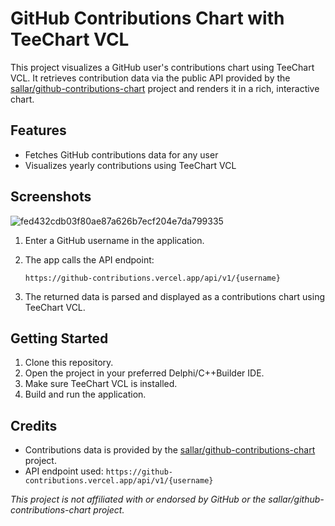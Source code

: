 # GitHub Contributions Chart with TeeChart VCL

This project visualizes a GitHub user's contributions chart using TeeChart VCL. It retrieves contribution data via the public API provided by the [sallar/github-contributions-chart](https://github.com/sallar/github-contributions-chart) project and renders it in a rich, interactive chart.

## Features

- Fetches GitHub contributions data for any user
- Visualizes yearly contributions using TeeChart VCL

## Screenshots

![fed432cdb03f80ae87a626b7ecf204e7da799335](https://github.com/user-attachments/assets/e79cfebe-926b-441c-a595-1404c40e3683)

1. Enter a GitHub username in the application.
2. The app calls the API endpoint:

   ```
   https://github-contributions.vercel.app/api/v1/{username}
   ```

3. The returned data is parsed and displayed as a contributions chart using TeeChart VCL.

## Getting Started

1. Clone this repository.
2. Open the project in your preferred Delphi/C++Builder IDE.
3. Make sure TeeChart VCL is installed.
4. Build and run the application.

## Credits

- Contributions data is provided by the [sallar/github-contributions-chart](https://github.com/sallar/github-contributions-chart) project.
- API endpoint used: `https://github-contributions.vercel.app/api/v1/{username}`

*This project is not affiliated with or endorsed by GitHub or the sallar/github-contributions-chart project.*
